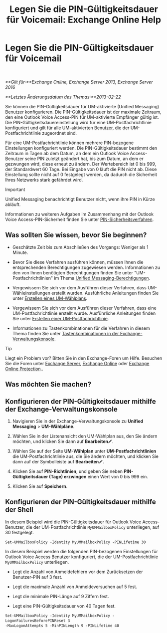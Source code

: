 ﻿---
title: 'Legen Sie die PIN-Gültigkeitsdauer für Voicemail: Exchange Online Help'
TOCTitle: Legen Sie die PIN-Gültigkeitsdauer für Voicemail
ms:assetid: d17f0bf6-0ad6-40a4-bdd5-f7098f39250d
ms:mtpsurl: https://technet.microsoft.com/de-de/library/Bb124712(v=EXCHG.150)
ms:contentKeyID: 50554915
ms.date: 05/23/2018
mtps_version: v=EXCHG.150
ms.translationtype: MT
---

# Legen Sie die PIN-Gültigkeitsdauer für Voicemail

 

_**Gilt für:**Exchange Online, Exchange Server 2013, Exchange Server 2016_

_**Letztes Änderungsdatum des Themas:**2013-02-22_

Sie können die PIN-Gültigkeitsdauer für UM-aktivierte (Unified Messaging) Benutzer konfigurieren. Die PIN-Gültigkeitsdauer ist der maximale Zeitraum, den eine Outlook Voice Access-PIN für UM-aktivierte Empfänger gültig ist. Die PIN-Gültigkeitsdauereinstellung wird für eine UM-Postfachrichtlinie konfiguriert und gilt für alle UM-aktivierten Benutzer, die der UM-Postfachrichtlinie zugeordnet sind.

Für eine UM-Postfachrichtlinie können mehrere PIN-bezogene Einstellungen konfiguriert werden. Die PIN-Gültigkeitsdauer bestimmt den Zeitraum in Tagen ab dem Datum, an dem ein Outlook Voice Access-Benutzer seine PIN zuletzt geändert hat, bis zum Datum, an dem er gezwungen wird, diese erneut zu ändern. Der Wertebereich ist 0 bis 999, der Standardwert 60 Tage. Bei Eingabe von 0 läuft die PIN nicht ab. Diese Einstellung sollte nicht auf 0 festgelegt werden, da dadurch die Sicherheit Ihres Netzwerks stark gefährdet wird.


> [!IMPORTANT]
> Unified Messaging benachrichtigt Benutzer nicht, wenn ihre PIN in Kürze abläuft.



Informationen zu weiteren Aufgaben im Zusammenhang mit der Outlook Voice Access-PIN-Sicherheit finden Sie unter [PIN-Sicherheitsverfahren](pin-security-procedures-exchange-2013-help.md).

## Was sollten Sie wissen, bevor Sie beginnen?

  - Geschätzte Zeit bis zum Abschließen des Vorgangs: Weniger als 1 Minute.

  - Bevor Sie diese Verfahren ausführen können, müssen Ihnen die entsprechenden Berechtigungen zugewiesen werden. Informationen zu den von Ihnen benötigten Berechtigungen finden Sie unter "UM-Postfachrichtlinien" im Thema [Unified Messaging-Berechtigungen](unified-messaging-permissions-exchange-2013-help.md).

  - Vergewissern Sie sich vor dem Ausführen dieser Verfahren, dass UM-Wähleinstellungen erstellt wurden. Ausführliche Anleitungen finden Sie unter [Erstellen eines UM-Wählplans](create-a-um-dial-plan-exchange-2013-help.md).

  - Vergewissern Sie sich vor dem Ausführen dieser Verfahren, dass eine UM-Postfachrichtlinie erstellt wurde. Ausführliche Anleitungen finden Sie unter [Erstellen einer UM-Postfachrichtlinie](create-a-um-mailbox-policy-exchange-2013-help.md).

  - Informationen zu Tastenkombinationen für die Verfahren in diesem Thema finden Sie unter [Tastenkombinationen in der Exchange-Verwaltungskonsole](keyboard-shortcuts-in-the-exchange-admin-center-exchange-online-protection-help.md).


> [!TIP]
> Liegt ein Problem vor? Bitten Sie in den Exchange-Foren um Hilfe. Besuchen Sie die Foren unter <A href="https://go.microsoft.com/fwlink/p/?linkid=60612">Exchange Server</A>, <A href="https://go.microsoft.com/fwlink/p/?linkid=267542">Exchange Online</A> oder <A href="https://go.microsoft.com/fwlink/p/?linkid=285351">Exchange Online Protection</A>..



## Was möchten Sie machen?

## Konfigurieren der PIN-Gültigkeitsdauer mithilfe der Exchange-Verwaltungskonsole

1.  Navigieren Sie in der Exchange-Verwaltungskonsole zu **Unified Messaging** \> **UM-Wählpläne**.

2.  Wählen Sie in der Listenansicht den UM-Wählplan aus, den Sie ändern möchten, und klicken Sie dann auf **Bearbeiten**![Bearbeitungssymbol](images/Bb124582.6f53ccb2-1f13-4c02-bea0-30690e6ea71d(EXCHG.150).gif "Bearbeitungssymbol").

3.  Wählen Sie auf der Seite **UM-Wählplan** unter **UM-Postfachrichtlinien** die UM-Postfachrichtlinie aus, die Sie ändern möchten, und klicken Sie dann auf der Symbolleiste auf **Bearbeiten**![Bearbeitungssymbol](images/Bb124582.6f53ccb2-1f13-4c02-bea0-30690e6ea71d(EXCHG.150).gif "Bearbeitungssymbol").

4.  Klicken Sie auf **PIN-Richtlinien**, und geben Sie neben **PIN-Gültigkeitsdauer (Tage) erzwingen** einen Wert von 0 bis 999 ein.

5.  Klicken Sie auf **Speichern**.

## Konfigurieren der PIN-Gültigkeitsdauer mithilfe der Shell

In diesem Beispiel wird die PIN-Gültigkeitsdauer für Outlook Voice Access-Benutzer, die der UM-Postfachrichtlinie `MyUMMailboxPolicy` unterliegen, auf 30 festgelegt.

    Set-UMMailboxPolicy -Identity MyUMMailboxPolicy -PINLifetime 30

In diesem Beispiel werden die folgenden PIN-bezogenen Einstellungen für Outlook Voice Access Benutzer konfiguriert, die der UM-Postfachrichtlinie `MyUMMailboxPolicy` unterliegen.

  - Legt die Anzahl von Anmeldefehlern vor dem Zurücksetzen der Benutzer-PIN auf 3 fest.

  - Legt die maximale Anzahl von Anmeldeversuchen auf 5 fest.

  - Legt die minimale PIN-Länge auf 9 Ziffern fest.

  - Legt eine PIN-Gültigkeitsdauer von 40 Tagen fest.

<!-- end list -->

    Set-UMMailboxPolicy -Identity MyUMMailboxPolicy -LogonFailuresBeforePINReset 3
    -MaxLogonAttempts 5 -MinPINLength 9 -PINLifetime 40

